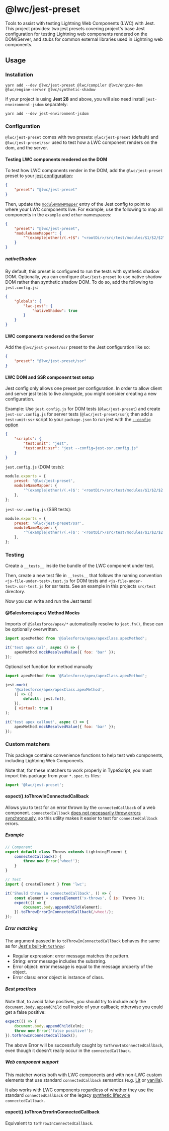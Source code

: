 # @lwc/jest-preset

Tools to assist with testing Lightning Web Components (LWC) with Jest. This project provides: two jest presets covering project's base Jest configuration for testing Lightning web components rendered on the DOM/Server, and stubs for common external libraries used in Lightning web components.

## Usage

### Installation

```shell
yarn add --dev @lwc/jest-preset @lwc/compiler @lwc/engine-dom @lwc/engine-server @lwc/synthetic-shadow
```

If your project is using **Jest 28** and above, you will also need install `jest-environment-jsdom` separately:

```
yarn add --dev jest-environment-jsdom
```

### Configuration

`@lwc/jest-preset` comes with two presets: `@lwc/jest-preset` (default) and `@lwc/jest-preset/ssr` used to test how a LWC component renders on the dom, and the server.

#### Testing LWC components rendered on the DOM

To test how LWC components render in the DOM, add the `@lwc/jest-preset` preset to your [jest configuration](https://jestjs.io/docs/configuration):

```json
{
    "preset": "@lwc/jest-preset"
}
```

Then, update the [`moduleNameMapper`](https://jestjs.io/docs/configuration#modulenamemapper-objectstring-string--arraystring) entry of the Jest config to point to where your LWC components live. For example, use the following to map all components in the `example` and `other` namespaces:

```json
{
    "preset": "@lwc/jest-preset",
    "moduleNameMapper": {
        "^(example|other)/(.+)$": "<rootDir>/src/test/modules/$1/$2/$2"
    }
}
```

##### nativeShadow

By default, this preset is configured to run the tests with synthetic shadow DOM. Optionally, you can configure `@lwc/jest-preset` to use native shadow DOM rather than synthetic shadow DOM. To do so, add the following to `jest.config.js`:

```json
{
    "globals": {
        "lwc-jest": {
            "nativeShadow": true
        }
    }
}
```

#### LWC components rendered on the Server

Add the `@lwc/jest-preset/ssr` preset to the Jest configuration like so:

```json
{
    "preset": "@lwc/jest-preset/ssr"
}
```

#### LWC DOM and SSR component test setup

Jest config only allows one preset per configuration. In order to allow client and server jest tests to live alongside, you might consider creating a new configuration.

Example: Use `jest.config.js` for DOM tests (`@lwc/jest-preset`) and create `jest-ssr.config.js` for server tests (`@lwc/jest-preset/ssr`); then add a `test:unit:ssr` script to your `package.json` to run jest with the [`--config` option](https://jestjs.io/docs/cli#--configpath)

```json
{
    "scripts": {
        "test:unit": "jest",
        "test:unit:ssr": "jest --config=jest-ssr.config.js"
    }
}
```

`jest.config.js` (DOM tests):

```js
module.exports = {
    preset: '@lwc/jest-preset',
    moduleNameMapper: {
        '^(example|other)/(.+)$': '<rootDir>/src/test/modules/$1/$2/$2',
    },
};
```

`jest-ssr.config.js` (SSR tests):

```js
module.exports = {
    preset: '@lwc/jest-preset/ssr',
    moduleNameMapper: {
        '^(example|other)/(.+)$': '<rootDir>/src/test/modules/$1/$2/$2',
    },
};
```

### Testing

Create a `__tests__` inside the bundle of the LWC component under test.

Then, create a new test file in `__tests__` that follows the naming convention `<js-file-under-test>.test.js` for DOM tests and `<js-file-under-test>.ssr-test.js` for ssr tests. See an example in this projects `src/test` directory.

Now you can write and run the Jest tests!

#### @Salesforce/apex/ Method Mocks

Imports of `@Salesforce/apex/*` automatically resolve to `jest.fn()`, these can be optionally overwritten.

```js
import apexMethod from '@Salesforce/apex/apexClass.apexMethod';

it('test apex cal', async () => {
    apexMethod.mockResolvedValue({ foo: 'bar' });
});
```

Optional set function for method manually

```js
import apexMethod from '@Salesforce/apex/apexClass.apexMethod';

jest.mock(
    '@salesforce/apex/apexClass.apexMethod',
    () => ({
        default: jest.fn(),
    }),
    { virtual: true }
);

it('test apex callout', async () => {
    apexMethod.mockResolvedValue({ foo: 'bar' });
});
```

### Custom matchers

This package contains convenience functions to help test web components, including Lightning Web Components.

Note that, for these matchers to work properly in TypeScript, you must import this package from your `*.spec.ts` files:

```js
import '@lwc/jest-preset';
```

#### expect().toThrowInConnectedCallback

Allows you to test for an error thrown by the `connectedCallback` of a web component. `connectedCallback` [does not necessarily throw errors synchronously](https://github.com/salesforce/lwc/pull/3662), so this utility makes it easier to test for `connectedCallback` errors.

##### Example

```js
// Component
export default class Throws extends LightningElement {
    connectedCallback() {
        throw new Error('whee!');
    }
}
```

```js
// Test
import { createElement } from 'lwc';

it('Should throw in connectedCallback', () => {
    const element = createElement('x-throws', { is: Throws });
    expect(() => {
        document.body.appendChild(element);
    }).toThrowErrorInConnectedCallback(/whee!/);
});
```

##### Error matching

The argument passed in to `toThrowInConnectedCallback` behaves the same as for [Jest's built-in `toThrow`](https://jestjs.io/docs/expect#tothrowerror):

-   Regular expression: error message matches the pattern.
-   String: error message includes the substring.
-   Error object: error message is equal to the message property of the object.
-   Error class: error object is instance of class.

##### Best practices

Note that, to avoid false positives, you should try to include _only_ the `document.body.appendChild` call inside of your callback; otherwise you could get a false positive:

```js
expect(() => {
    document.body.appendChild(elm);
    throw new Error('false positive!');
}).toThrowInConnectedCallback();
```

The above Error will be successfully caught by `toThrowInConnectedCallback`, even though it doesn't really occur in the `connectedCallback`.

##### Web component support

This matcher works both with LWC components and with non-LWC custom elements that use standard
`connectedCallback` semantics (e.g. [Lit](https://lit.dev/) or [vanilla](https://developer.mozilla.org/en-US/docs/Web/API/Web_components/Using_custom_elements)).

It also works with LWC components regardless of whether they use the standard `connectedCallback` or the legacy [synthetic lifecycle](https://github.com/salesforce/lwc/issues/3198) `connectedCallback`.

#### expect().toThrowErrorInConnectedCallback

Equivalent to `toThrowInConnectedCallback`.
